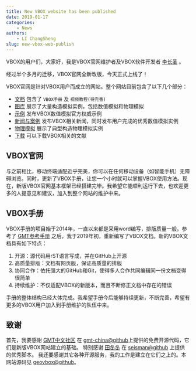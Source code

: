 ```yaml
---
title: New VBOX website has been published
date: 2019-01-17
categories:
    - News
authors:
    - LI ChangSheng
slug: new-vbox-web-publish
---
```


VBOX的用户们，大家好，我是VBOX官网维护者及VBOX软件开发者 [李长圣](/about/lichangsheng) 。

经过半个多月的迁移，VBOX官网全新改版，今天正式上线了！

VBOX官网是针对VBOX用户而成立的网站。整个网站目前包含了以下几个部分：

- [文档](/docs/) 包含了 `VBOX手册` 及 `视频教程(待完善)`
- [图库](/gallery/) 展示了大量构造模拟实例，包括数值模拟和物理模拟
- [示例](/example/) 发布VBOX数值模拟官方权威示例
- [新闻与案例](/blog/) 发布VBOX相关新闻，同时发布用户完成的优秀数值模拟实例
- [物理模拟](/am/) 展示了典型构造物理模拟实例
- [下载](/download/) 可以下载VBOX相关的文献



## VBOX官网

与之前相比，移动终端适配近乎完美，你可以在任何移动设备（如智能手机）无障碍浏览。同时，更新了VBOX手册，让您一个小时就可以掌握VBOX使用方法。现在，新版VBOX官网基本框架已经搭建完毕。我希望它能顺利运行下去，也欢迎更多的人提意见和建议，加入到整个网站的维护中来。


## VBOX手册

VBOX手册的项目始于2014年，一直以来都是采用word编写，排版质量一般。参考了 [GMT参考手册](https://docs.gmt-china.org/latest/) 之后，我于2019年初，重新编写了VBOX文档。新的VBOX文档具有如下特点：

1. 开源：源代码用rST语言写成，并在GitHub上开源
2. 高质量排版：文档有网页版，保证高质量的排版
3. 协同合作：依托强大的GitHub和Git，使得多人合作共同编辑同一份文档变得很简单
4. 持续维护：不仅适配VBOX的新版本，而且不断修正文档中存在的错误

手册的整体结构已经大体完成。我希望手册今后能够持续更新，不断完善，希望有更多的VBOX用户加入到手册维护的队伍中来。


## 致谢


首先，我要感谢 [GMT中文社区](https://gmt-china.org/) 在 [gmt-china@github](https://github.com/gmt-china)上提供的免费开源代码，它们是新版VBOX网站建立的基础。
特别感谢 [田冬冬](https://msu.edu/~tiandong/) 在 [seisman@github](https://github.com/seisman) 上提供的优秀脚本。
我还要感谢其它各种开源服务，我的工作是建立在它们之上的。本网站源码见 [geovbox@github](https://github.com/geovbox)。





